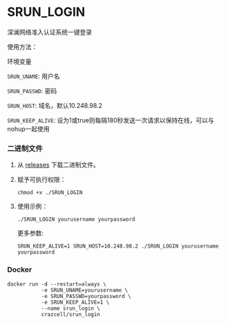 # SRUN_LOGIN

深澜网络准入认证系统一键登录

使用方法：

环境变量

`SRUN_UNAME`: 用户名

`SRUN_PASSWD`: 密码

`SRUN_HOST`: 域名，默认10.248.98.2

`SRUN_KEEP_ALIVE`: 设为1或true则每隔180秒发送一次请求以保持在线，可以与nohup一起使用

### 二进制文件

1. 从 [releases](https://github.com/hstable/SRUN_LOGIN/releases) 下载二进制文件。

2. 赋予可执行权限：

   ```shell script
   chmod +x ./SRUN_LOGIN
   ```

3. 使用示例：

   ```shell script
   ./SRUN_LOGIN yourusername yourpassword
   ```

   更多参数:
   ```shell script
   SRUN_KEEP_ALIVE=1 SRUN_HOST=10.248.98.2 ./SRUN_LOGIN yourusername yourpassword
   ```

### Docker

```shell script
docker run -d --restart=always \
           -e SRUN_UNAME=yourusername \
           -e SRUN_PASSWD=yourpassword \
           -e SRUN_KEEP_ALIVE=1 \
           --name srun_login \
           crazcell/srun_login
```

